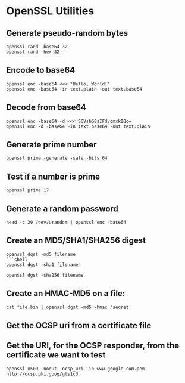# OpenSSL Utilities
## Generate pseudo-random bytes
```shell
openssl rand -base64 32
openssl rand -hex 32
```

## Encode to base64
```shell
openssl enc -base64 <<< "Hello, World!"
openssl enc -base64 -in text.plain -out text.base64
```

## Decode from base64
```shell
openssl enc -base64 -d <<< SGVsbG8sIFdvcmxkIQo=
openssl enc -d -base64 -in text.base64 -out text.plain
```

## Generate prime number
```shell
openssl prime -generate -safe -bits 64
```

## Test if a number is prime
```shell
openssl prime 17
```

## Generate a random password
```shell
head -c 20 /dev/urandom | openssl enc -base64
```

## Create an MD5/SHA1/SHA256 digest
```shell
openssl dgst -md5 filename
```shell
openssl dgst -sha1 filename
```
```shell
openssl dgst -sha256 filename
```

## Create an HMAC-MD5 on a file:
```shell
cat file.bin | openssl dgst -md5 -hmac 'secret'
```

## Get the OCSP uri from a certificate file
## Get the URI, for the OCSP responder, from the certificate we want to test
```shell
openssl x509 -noout -ocsp_uri -in www-google-com.pem 	http://ocsp.pki.goog/gts1c3
```
